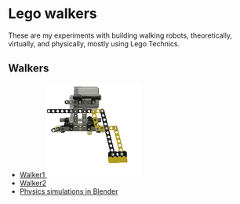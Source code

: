 # Lego walkers

These are my experiments with building walking robots, theoretically, virtually, and physically, mostly using Lego Technics.

## Walkers

- [Walker1 ![render](WalkerMechanism_alpha.gif)](Walker1)
- [Walker2](Walker2)
- [Physics simulations in Blender](BlenderWalker)
